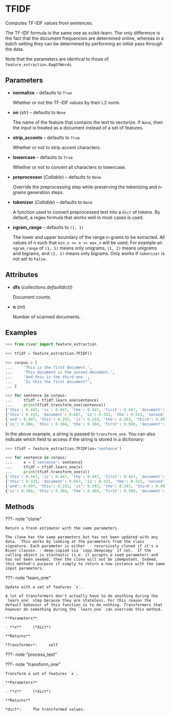 # TFIDF

Computes TF-IDF values from sentences.

The TF-IDF formula is the same one as scikit-learn. The only difference is the fact that the document frequencies are determined online, whereas in a batch setting they can be determined by performing an initial pass through the data. 

Note that the parameters are identical to those of `feature_extraction.BagOfWords`.

## Parameters

- **normalize** – defaults to `True`

    Whether or not the TF-IDF values by their L2 norm.

- **on** (*str*) – defaults to `None`

    The name of the feature that contains the text to vectorize. If `None`, then the input is treated as a document instead of a set of features.

- **strip_accents** – defaults to `True`

    Whether or not to strip accent characters.

- **lowercase** – defaults to `True`

    Whether or not to convert all characters to lowercase.

- **preprocessor** (*Callable*) – defaults to `None`

    Override the preprocessing step while preserving the tokenizing and n-grams generation steps.

- **tokenizer** (*Callable*) – defaults to `None`

    A function used to convert preprocessed text into a `dict` of tokens. By default, a regex formula that works well in most cases is used.

- **ngram_range** – defaults to `(1, 1)`

    The lower and upper boundary of the range n-grams to be extracted. All values of n such that `min_n <= n <= max_n` will be used. For example an `ngram_range` of `(1, 1)` means only unigrams, `(1, 2)` means unigrams and bigrams, and `(2, 2)` means only bigrams. Only works if `tokenizer` is not set to `False`.


## Attributes

- **dfs** (*collections.defaultdict)*)

    Document counts.

- **n** (*int*)

    Number of scanned documents.


## Examples

```python
>>> from river import feature_extraction

>>> tfidf = feature_extraction.TFIDF()

>>> corpus = [
...     'This is the first document.',
...     'This document is the second document.',
...     'And this is the third one.',
...     'Is this the first document?',
... ]

>>> for sentence in corpus:
...     tfidf = tfidf.learn_one(sentence)
...     print(tfidf.transform_one(sentence))
{'this': 0.447, 'is': 0.447, 'the': 0.447, 'first': 0.447, 'document': 0.447}
{'this': 0.333, 'document': 0.667, 'is': 0.333, 'the': 0.333, 'second': 0.469}
{'and': 0.497, 'this': 0.293, 'is': 0.293, 'the': 0.293, 'third': 0.497, 'one': 0.497}
{'is': 0.384, 'this': 0.384, 'the': 0.384, 'first': 0.580, 'document': 0.469}

```

In the above example, a string is passed to `transform_one`. You can also indicate which
field to access if the string is stored in a dictionary:

```python
>>> tfidf = feature_extraction.TFIDF(on='sentence')

>>> for sentence in corpus:
...     x = {'sentence': sentence}
...     tfidf = tfidf.learn_one(x)
...     print(tfidf.transform_one(x))
{'this': 0.447, 'is': 0.447, 'the': 0.447, 'first': 0.447, 'document': 0.447}
{'this': 0.333, 'document': 0.667, 'is': 0.333, 'the': 0.333, 'second': 0.469}
{'and': 0.497, 'this': 0.293, 'is': 0.293, 'the': 0.293, 'third': 0.497, 'one': 0.497}
{'is': 0.384, 'this': 0.384, 'the': 0.384, 'first': 0.580, 'document': 0.469}
```

## Methods

???- note "clone"

    Return a fresh estimator with the same parameters.

    The clone has the same parameters but has not been updated with any data.  This works by looking at the parameters from the class signature. Each parameter is either  - recursively cloned if it's a River classes. - deep-copied via `copy.deepcopy` if not.  If the calling object is stochastic (i.e. it accepts a seed parameter) and has not been seeded, then the clone will not be idempotent. Indeed, this method's purpose if simply to return a new instance with the same input parameters.

    
???- note "learn_one"

    Update with a set of features `x`.

    A lot of transformers don't actually have to do anything during the `learn_one` step because they are stateless. For this reason the default behavior of this function is to do nothing. Transformers that however do something during the `learn_one` can override this method.

    **Parameters**

    - **x**     (*dict*)    
    
    **Returns**

    *Transformer*:     self
    
???- note "process_text"

???- note "transform_one"

    Transform a set of features `x`.

    **Parameters**

    - **x**     (*dict*)    
    
    **Returns**

    *dict*:     The transformed values.
    
